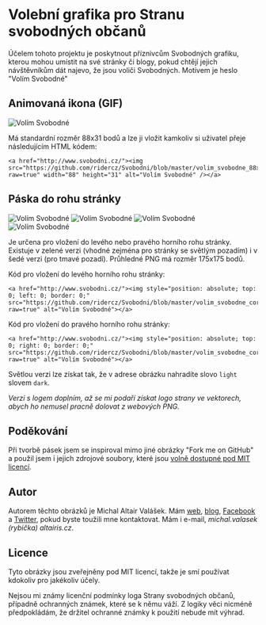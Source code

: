 ﻿Volební grafika pro Stranu svobodných občanů
============================================

Účelem tohoto projektu je poskytnout příznivcům Svobodných grafiku, kterou mohou umístit na své stránky či blogy, pokud chtějí jejich návštěvníkům dát najevo, že jsou voliči Svobodných. Motivem je heslo "Volím Svobodné"

## Animovaná ikona (GIF) 

![Volím Svobodné](https://github.com/ridercz/Svobodni/blob/master/volim_svobodne_88x31_animated.gif?raw=true "Volím Svobodné")

Má standardní rozměr 88x31 bodů a lze ji vložit kamkoliv si uživatel přeje následujícím HTML kódem:

    <a href="http://www.svobodni.cz/"><img src="https://github.com/ridercz/Svobodni/blob/master/volim_svobodne_88x31_animated.gif?raw=true" width="88" height="31" alt="Volím Svobodné" /></a>

## Páska do rohu stránky

![Volím Svobodné](https://github.com/ridercz/Svobodni/blob/master/volim_svobodne_corner_left_lightbg_nologo.png?raw=true "Volím Svobodné") ![Volím Svobodné](https://github.com/ridercz/Svobodni/blob/master/volim_svobodne_corner_right_lightbg_nologo.png?raw=true "Volím Svobodné") ![Volím Svobodné](https://github.com/ridercz/Svobodni/blob/master/volim_svobodne_corner_left_darkbg_nologo.png?raw=true "Volím Svobodné") ![Volím Svobodné](https://github.com/ridercz/Svobodni/blob/master/volim_svobodne_corner_right_darkbg_nologo.png?raw=true "Volím Svobodné") 

Je určena pro vložení do levého nebo pravého horního rohu stránky. Existuje v zelené verzi (vhodné zejména pro stránky se světlým pozadím) i v šedé verzi (pro tmavé pozadí). Průhledné PNG má rozměr 175x175 bodů.

Kód pro vložení do levého horního rohu stránky:

    <a href="http://www.svobodni.cz/"><img style="position: absolute; top: 0; left: 0; border: 0;" src="https://github.com/ridercz/Svobodni/blob/master/volim_svobodne_corner_left_lightbg_nologo.png?raw=true" alt="Volím Svobodné"></a>

Kód pro vložení do pravého horního rohu stránky:

    <a href="http://www.svobodni.cz/"><img style="position: absolute; top: 0; right: 0; border: 0;" src="https://github.com/ridercz/Svobodni/blob/master/volim_svobodne_corner_right_lightbg_nologo.png?raw=true" alt="Volím Svobodné"></a>

Světlou verzi lze získat tak, že v adrese obrázku nahradíte slovo `light` slovem `dark`.

*Verzi s logem doplním, až se mi podaří získat logo strany ve vektorech, abych ho nemusel pracně dolovat z webových PNG.*

## Poděkování

Při tvorbě pásek jsem se inspiroval mimo jiné obrázky "Fork me on GitHub" a použil jsem i jejich zdrojové soubory, které jsou [volně dostupné pod MIT licencí](https://github.com/github/media/tree/master/ribbons).

## Autor

Autorem těchto obrázků je Michal Altair Valášek. Mám [web](http://www.rider.cz), [blog](http://www.weblog.rider.cz), [Facebook](https://facebook.com/rider.cz) a [Twitter](https://twitter.com/ridercz), pokud byste toužili mne kontaktovat. Mám i e-mail, *michal.valasek (rybička) altairis.cz*.

## Licence

Tyto obrázky jsou zveřejněny pod MIT licencí, takže je smí používat kdokoliv pro jakékoliv účely. 

Nejsou mi známy licenční podmínky loga Strany svobodných občanů, případně ochranných známek, které se k němu váží. Z logiky věci nicméně předpokládám, že držitel ochranné známky k použití nebude mít výhrad.

